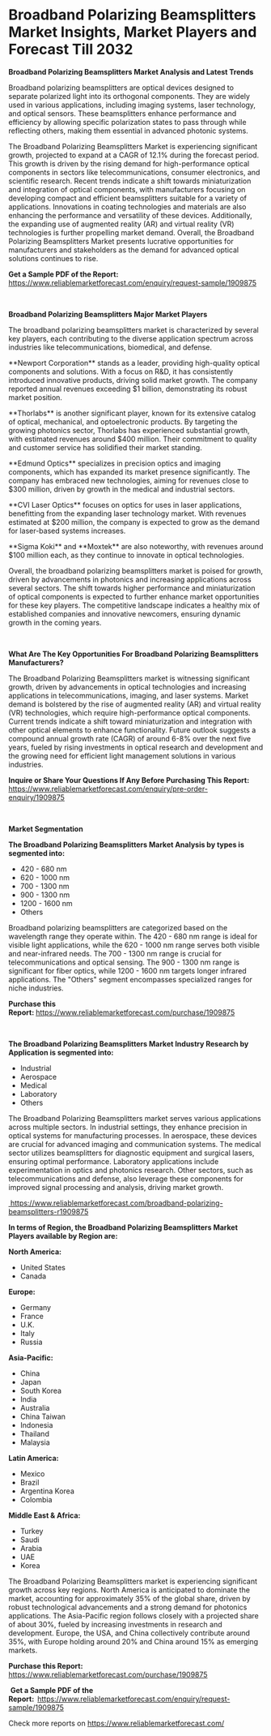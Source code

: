 <p><h1>Broadband Polarizing Beamsplitters Market Insights, Market Players and Forecast Till 2032</h1></p><p><strong>Broadband Polarizing Beamsplitters Market Analysis and Latest Trends</strong></p>
<p><p>Broadband polarizing beamsplitters are optical devices designed to separate polarized light into its orthogonal components. They are widely used in various applications, including imaging systems, laser technology, and optical sensors. These beamsplitters enhance performance and efficiency by allowing specific polarization states to pass through while reflecting others, making them essential in advanced photonic systems.</p><p>The Broadband Polarizing Beamsplitters Market is experiencing significant growth, projected to expand at a CAGR of 12.1% during the forecast period. This growth is driven by the rising demand for high-performance optical components in sectors like telecommunications, consumer electronics, and scientific research. Recent trends indicate a shift towards miniaturization and integration of optical components, with manufacturers focusing on developing compact and efficient beamsplitters suitable for a variety of applications. Innovations in coating technologies and materials are also enhancing the performance and versatility of these devices. Additionally, the expanding use of augmented reality (AR) and virtual reality (VR) technologies is further propelling market demand. Overall, the Broadband Polarizing Beamsplitters Market presents lucrative opportunities for manufacturers and stakeholders as the demand for advanced optical solutions continues to rise.</p></p>
<p><strong>Get a Sample PDF of the Report:&nbsp;</strong> <a href="https://www.reliablemarketforecast.com/enquiry/request-sample/1909875?utm_campaign=2195&utm_medium=2&utm_source=Github&utm_content=ia&utm_term=13022025&utm_id=broadband-polarizing-beamsplitters">https://www.reliablemarketforecast.com/enquiry/request-sample/1909875</a></p>
<p>&nbsp;</p>
<p><strong>Broadband Polarizing Beamsplitters Major Market Players</strong></p>
<p><p>The broadband polarizing beamsplitters market is characterized by several key players, each contributing to the diverse application spectrum across industries like telecommunications, biomedical, and defense.</p><p>**Newport Corporation** stands as a leader, providing high-quality optical components and solutions. With a focus on R&D, it has consistently introduced innovative products, driving solid market growth. The company reported annual revenues exceeding $1 billion, demonstrating its robust market position.</p><p>**Thorlabs** is another significant player, known for its extensive catalog of optical, mechanical, and optoelectronic products. By targeting the growing photonics sector, Thorlabs has experienced substantial growth, with estimated revenues around $400 million. Their commitment to quality and customer service has solidified their market standing.</p><p>**Edmund Optics** specializes in precision optics and imaging components, which has expanded its market presence significantly. The company has embraced new technologies, aiming for revenues close to $300 million, driven by growth in the medical and industrial sectors.</p><p>**CVI Laser Optics** focuses on optics for uses in laser applications, benefitting from the expanding laser technology market. With revenues estimated at $200 million, the company is expected to grow as the demand for laser-based systems increases.</p><p>**Sigma Koki** and **Moxtek** are also noteworthy, with revenues around $100 million each, as they continue to innovate in optical technologies. </p><p>Overall, the broadband polarizing beamsplitters market is poised for growth, driven by advancements in photonics and increasing applications across several sectors. The shift towards higher performance and miniaturization of optical components is expected to further enhance market opportunities for these key players. The competitive landscape indicates a healthy mix of established companies and innovative newcomers, ensuring dynamic growth in the coming years.</p></p>
<p>&nbsp;</p>
<p><strong>What Are The Key Opportunities For Broadband Polarizing Beamsplitters Manufacturers?</strong></p>
<p><p>The Broadband Polarizing Beamsplitters market is witnessing significant growth, driven by advancements in optical technologies and increasing applications in telecommunications, imaging, and laser systems. Market demand is bolstered by the rise of augmented reality (AR) and virtual reality (VR) technologies, which require high-performance optical components. Current trends indicate a shift toward miniaturization and integration with other optical elements to enhance functionality. Future outlook suggests a compound annual growth rate (CAGR) of around 6-8% over the next five years, fueled by rising investments in optical research and development and the growing need for efficient light management solutions in various industries.</p></p>
<p><strong>Inquire or Share Your Questions If Any Before Purchasing This Report:</strong> <a href="https://www.reliablemarketforecast.com/enquiry/pre-order-enquiry/1909875?utm_campaign=2195&utm_medium=2&utm_source=Github&utm_content=ia&utm_term=13022025&utm_id=broadband-polarizing-beamsplitters">https://www.reliablemarketforecast.com/enquiry/pre-order-enquiry/1909875</a></p>
<p>&nbsp;</p>
<p><strong>Market Segmentation</strong></p>
<p><strong>The Broadband Polarizing Beamsplitters Market Analysis by types is segmented into:</strong></p>
<p><ul><li>420 - 680 nm</li><li>620 - 1000 nm</li><li>700 - 1300 nm</li><li>900 - 1300 nm</li><li>1200 - 1600 nm</li><li>Others</li></ul></p>
<p><p>Broadband polarizing beamsplitters are categorized based on the wavelength range they operate within. The 420 - 680 nm range is ideal for visible light applications, while the 620 - 1000 nm range serves both visible and near-infrared needs. The 700 - 1300 nm range is crucial for telecommunications and optical sensing. The 900 - 1300 nm range is significant for fiber optics, while 1200 - 1600 nm targets longer infrared applications. The "Others" segment encompasses specialized ranges for niche industries.</p></p>
<p><strong>Purchase this Report:&nbsp;</strong><a href="https://www.reliablemarketforecast.com/purchase/1909875?utm_campaign=2195&utm_medium=2&utm_source=Github&utm_content=ia&utm_term=13022025&utm_id=broadband-polarizing-beamsplitters">https://www.reliablemarketforecast.com/purchase/1909875</a></p>
<p>&nbsp;</p>
<p><strong>The Broadband Polarizing Beamsplitters Market Industry Research by Application is segmented into:</strong></p>
<p><ul><li>Industrial</li><li>Aerospace</li><li>Medical</li><li>Laboratory</li><li>Others</li></ul></p>
<p><p>The Broadband Polarizing Beamsplitters market serves various applications across multiple sectors. In industrial settings, they enhance precision in optical systems for manufacturing processes. In aerospace, these devices are crucial for advanced imaging and communication systems. The medical sector utilizes beamsplitters for diagnostic equipment and surgical lasers, ensuring optimal performance. Laboratory applications include experimentation in optics and photonics research. Other sectors, such as telecommunications and defense, also leverage these components for improved signal processing and analysis, driving market growth.</p></p>
<p><a href="https://www.reliablemarketforecast.com/broadband-polarizing-beamsplitters-r1909875?utm_campaign=2195&utm_medium=2&utm_source=Github&utm_content=ia&utm_term=13022025&utm_id=broadband-polarizing-beamsplitters">&nbsp;https://www.reliablemarketforecast.com/broadband-polarizing-beamsplitters-r1909875</a></p>
<p><strong>In terms of Region, the Broadband Polarizing Beamsplitters Market Players available by Region are:</strong></p>
<p>
    <p> <strong> North America: </strong>
        <ul>
            <li>United States</li>
            <li>Canada</li>
        </ul>
        </p> 
    <p> <strong> Europe: </strong>
        <ul>
            <li>Germany</li>
            <li>France</li>
            <li>U.K.</li>
            <li>Italy</li>
            <li>Russia</li>
        </ul>
        </p> 
    <p> <strong> Asia-Pacific: </strong>
        <ul>
            <li>China</li>
            <li>Japan</li>
            <li>South Korea</li>
            <li>India</li>
            <li>Australia</li>
            <li>China Taiwan</li>
            <li>Indonesia</li>
            <li>Thailand</li>
            <li>Malaysia</li>
        </ul>
        </p> 
    <p> <strong> Latin America: </strong>
        <ul>
            <li>Mexico</li>
            <li>Brazil</li>
            <li>Argentina Korea</li>
            <li>Colombia</li>
        </ul>
        </p> 
    <p> <strong> Middle East & Africa: </strong>
        <ul>
            <li>Turkey</li>
            <li>Saudi</li>
            <li>Arabia</li>
            <li>UAE</li>
            <li>Korea</li>
        </ul>
    </p>
    </p>
<p><p>The Broadband Polarizing Beamsplitters market is experiencing significant growth across key regions. North America is anticipated to dominate the market, accounting for approximately 35% of the global share, driven by robust technological advancements and a strong demand for photonics applications. The Asia-Pacific region follows closely with a projected share of about 30%, fueled by increasing investments in research and development. Europe, the USA, and China collectively contribute around 35%, with Europe holding around 20% and China around 15% as emerging markets.</p></p>
<p><strong>Purchase this Report: </strong><a href="https://www.reliablemarketforecast.com/purchase/1909875?utm_campaign=2195&utm_medium=2&utm_source=Github&utm_content=ia&utm_term=13022025&utm_id=broadband-polarizing-beamsplitters">https://www.reliablemarketforecast.com/purchase/1909875</a></p>
<p>&nbsp;<strong>Get a Sample PDF of the Report:&nbsp;&nbsp;</strong><a href="https://www.reliablemarketforecast.com/enquiry/request-sample/1909875?utm_campaign=2195&utm_medium=2&utm_source=Github&utm_content=ia&utm_term=13022025&utm_id=broadband-polarizing-beamsplitters">https://www.reliablemarketforecast.com/enquiry/request-sample/1909875</a></p>
<p><strong></strong></p>
<p>Check more reports on <a href="https://www.reliablemarketforecast.com/?utm_campaign=2195&utm_medium=2&utm_source=Github&utm_content=ia&utm_term=13022025&utm_id=broadband-polarizing-beamsplitters">https://www.reliablemarketforecast.com/</a></p>